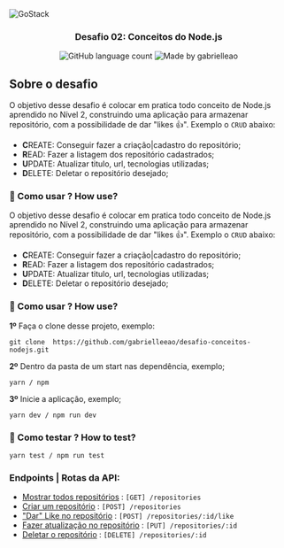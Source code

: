 <img alt="GoStack" src="https://storage.googleapis.com/golden-wind/bootcamp-gostack/header-desafios.png" />

<h3 align="center">
  Desafio 02: Conceitos do Node.js
</h3>

<p align="center">
  <img alt="GitHub language count" src="https://img.shields.io/github/languages/count/rocketseat/bootcamp-gostack-desafios?color=%2304D361">

  <img alt="Made by gabrielleao" src="https://img.shields.io/badge/made%20by-gabrielleao-%2304D361">
</p>

## Sobre o desafio

O objetivo desse desafio é colocar em pratica todo conceito de Node.js aprendido no Nível 2, construindo uma aplicação para armazenar repositório, com a possibilidade
de dar "likes :+1:". Exemplo o `CRUD` abaixo:

- **C**REATE: Conseguir fazer a criação|cadastro do repositório;
- **R**EAD: Fazer a listagem dos repositório cadastrados;
- **U**PDATE: Atualizar titulo, url, tecnologias utilizadas;
- **D**ELETE: Deletar o repositório desejado;

### :electric_plug: Como usar ? How use?

O objetivo desse desafio é colocar em pratica todo conceito de Node.js aprendido no Nível 2, construindo uma aplicação para armazenar repositório, com a possibilidade
de dar "likes :+1:". Exemplo o `CRUD` abaixo:

 - **C**REATE: Conseguir fazer a criação|cadastro do repositório;
 - **R**EAD: Fazer a listagem dos repositório cadastrados;
 - **U**PDATE: Atualizar titulo, url, tecnologias utilizadas;
 - **D**ELETE: Deletar o repositório desejado;

### :electric_plug: Como usar ? How use? 

**1º** Faça o clone desse projeto, exemplo:

```shell
git clone  https://github.com/gabrielleeao/desafio-conceitos-nodejs.git
```

**2º** Dentro da pasta de um start nas dependência, exemplo;

```shell
yarn / npm
```

**3º** Inicie a aplicação, exemplo;

```shell
yarn dev / npm run dev
```

### :wrench: Como testar ? How to test?

 ```shell
yarn test / npm run test
```

### Endpoints | Rotas da API:

- [Mostrar todos repositórios](docs/get.md) : `[GET] /repositories`
- [Criar um repositório](docs/post.md) : `[POST] /repositories`
- ["Dar" Like no repositório](docs/id/like/post.md) : `[POST] /repositories/:id/like`
- [Fazer atualização no repositório](docs/id/put.md) : `[PUT] /repositories/:id`
- [Deletar o repositório](docs/id/delete.md) : `[DELETE] /repositories/:id`

